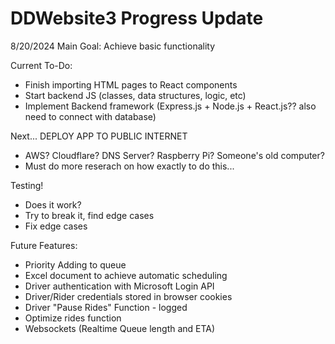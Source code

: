 # DDWebsite3 Progress Update
8/20/2024
Main Goal: Achieve basic functionality

Current To-Do:
- Finish importing HTML pages to React components
- Start backend JS (classes, data structures, logic, etc)
- Implement Backend framework (Express.js + Node.js + React.js?? also need to connect with database)

Next...
DEPLOY APP TO PUBLIC INTERNET
- AWS? Cloudflare? DNS Server? Raspberry Pi? Someone's old computer?
- Must do more reserach on how exactly to do this...

Testing!
- Does it work?
- Try to break it, find edge cases
- Fix edge cases

Future Features:
- Priority Adding to queue
- Excel document to achieve automatic scheduling
- Driver authentication with Microsoft Login API
- Driver/Rider credentials stored in browser cookies
- Driver "Pause Rides" Function - logged
- Optimize rides function
- Websockets (Realtime Queue length and ETA)

